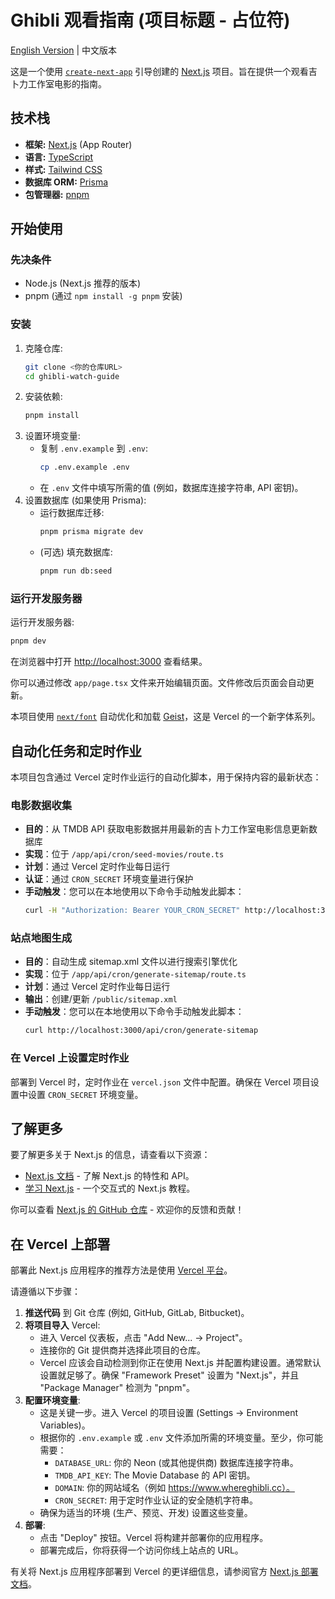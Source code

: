 # Ghibli 观看指南 (项目标题 - 占位符)

[English Version](README.md) | 中文版本

这是一个使用 [`create-next-app`](https://github.com/vercel/next.js/tree/canary/packages/create-next-app) 引导创建的 [Next.js](https://nextjs.org/) 项目。旨在提供一个观看吉卜力工作室电影的指南。

## 技术栈

*   **框架:** [Next.js](https://nextjs.org/) (App Router)
*   **语言:** [TypeScript](https://www.typescriptlang.org/)
*   **样式:** [Tailwind CSS](https://tailwindcss.com/)
*   **数据库 ORM:** [Prisma](https://www.prisma.io/)
*   **包管理器:** [pnpm](https://pnpm.io/)

## 开始使用

### 先决条件

*   Node.js (Next.js 推荐的版本)
*   pnpm (通过 `npm install -g pnpm` 安装)

### 安装

1.  克隆仓库:
    ```bash
    git clone <你的仓库URL>
    cd ghibli-watch-guide
    ```
2.  安装依赖:
    ```bash
    pnpm install
    ```
3.  设置环境变量:
    *   复制 `.env.example` 到 `.env`:
        ```bash
        cp .env.example .env
        ```
    *   在 `.env` 文件中填写所需的值 (例如，数据库连接字符串, API 密钥)。
4.  设置数据库 (如果使用 Prisma):
    *   运行数据库迁移:
        ```bash
        pnpm prisma migrate dev
        ```
    *   (可选) 填充数据库:
        ```bash
        pnpm run db:seed
        ```

### 运行开发服务器

运行开发服务器:

```bash
pnpm dev
```

在浏览器中打开 [http://localhost:3000](http://localhost:3000) 查看结果。

你可以通过修改 `app/page.tsx` 文件来开始编辑页面。文件修改后页面会自动更新。

本项目使用 [`next/font`](https://nextjs.org/docs/app/building-your-application/optimizing/fonts) 自动优化和加载 [Geist](https://vercel.com/font)，这是 Vercel 的一个新字体系列。

## 自动化任务和定时作业

本项目包含通过 Vercel 定时作业运行的自动化脚本，用于保持内容的最新状态：

### 电影数据收集

- **目的**：从 TMDB API 获取电影数据并用最新的吉卜力工作室电影信息更新数据库
- **实现**：位于 `/app/api/cron/seed-movies/route.ts`
- **计划**：通过 Vercel 定时作业每日运行
- **认证**：通过 `CRON_SECRET` 环境变量进行保护
- **手动触发**：您可以在本地使用以下命令手动触发此脚本：
  ```bash
  curl -H "Authorization: Bearer YOUR_CRON_SECRET" http://localhost:3000/api/cron/seed-movies
  ```

### 站点地图生成

- **目的**：自动生成 sitemap.xml 文件以进行搜索引擎优化
- **实现**：位于 `/app/api/cron/generate-sitemap/route.ts`
- **计划**：通过 Vercel 定时作业每日运行
- **输出**：创建/更新 `/public/sitemap.xml`
- **手动触发**：您可以在本地使用以下命令手动触发此脚本：
  ```bash
  curl http://localhost:3000/api/cron/generate-sitemap
  ```

### 在 Vercel 上设置定时作业

部署到 Vercel 时，定时作业在 `vercel.json` 文件中配置。确保在 Vercel 项目设置中设置 `CRON_SECRET` 环境变量。

## 了解更多

要了解更多关于 Next.js 的信息，请查看以下资源：

- [Next.js 文档](https://nextjs.org/docs) - 了解 Next.js 的特性和 API。
- [学习 Next.js](https://nextjs.org/learn) - 一个交互式的 Next.js 教程。

你可以查看 [Next.js 的 GitHub 仓库](https://github.com/vercel/next.js) - 欢迎你的反馈和贡献！

## 在 Vercel 上部署

部署此 Next.js 应用程序的推荐方法是使用 [Vercel 平台](https://vercel.com/)。

请遵循以下步骤：

1.  **推送代码** 到 Git 仓库 (例如, GitHub, GitLab, Bitbucket)。
2.  **将项目导入** Vercel:
    *   进入 Vercel 仪表板，点击 "Add New... -> Project"。
    *   连接你的 Git 提供商并选择此项目的仓库。
    *   Vercel 应该会自动检测到你正在使用 Next.js 并配置构建设置。通常默认设置就足够了。确保 "Framework Preset" 设置为 "Next.js"，并且 "Package Manager" 检测为 "pnpm"。
3.  **配置环境变量**:
    *   这是关键一步。进入 Vercel 的项目设置 (Settings -> Environment Variables)。
    *   根据你的 `.env.example` 或 `.env` 文件添加所需的环境变量。至少，你可能需要：
        *   `DATABASE_URL`: 你的 Neon (或其他提供商) 数据库连接字符串。
        *   `TMDB_API_KEY`: The Movie Database 的 API 密钥。
        *   `DOMAIN`: 你的网站域名（例如 https://www.whereghibli.cc）。
        *   `CRON_SECRET`: 用于定时作业认证的安全随机字符串。
    *   确保为适当的环境 (生产、预览、开发) 设置这些变量。
4.  **部署**:
    *   点击 "Deploy" 按钮。Vercel 将构建并部署你的应用程序。
    *   部署完成后，你将获得一个访问你线上站点的 URL。

有关将 Next.js 应用程序部署到 Vercel 的更详细信息，请参阅官方 [Next.js 部署文档](https://nextjs.org/docs/app/building-your-application/deploying)。 